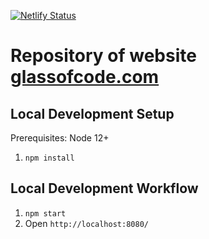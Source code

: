 [![Netlify Status](https://api.netlify.com/api/v1/badges/6fd66814-d01e-4c3a-ae8c-7a1122bbc0ee/deploy-status)](https://app.netlify.com/sites/strong-kangaroo-f9e125/deploys)

# Repository of website [glassofcode.com](http://glassofcode.com/)

## Local Development Setup

Prerequisites: Node 12+

1. `npm install`

## Local Development Workflow

1. `npm start`
1. Open `http://localhost:8080/`
